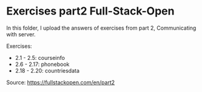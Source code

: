 # Exercises part2 Full-Stack-Open
In this folder, I upload the answers of exercises from part 2, Communicating with server.

Exercises:

* 2.1 - 2.5: courseinfo
* 2.6 - 2.17: phonebook
* 2.18 - 2.20: countriesdata


Source: https://fullstackopen.com/en/part2